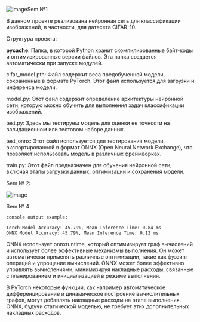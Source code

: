 ![image](https://github.com/user-attachments/assets/bb34d2bd-f14e-4ef4-9f0d-fdf906c383af)Sem №1

В данном проекте реализована нейронная сеть для классификации изображений, в частности, для датасета CIFAR-10.

Структура проекта:

__pycache__: Папка, в которой Python хранит скомпилированные байт-коды и оптимизированные версии файлов. Эта папка создается автоматически при запуске модулей.

cifar_model.pth: Файл содержит веса предобученной модели, сохраненные в формате PyTorch. Этот файл используется для загрузки и инференса модели.

model.py: Этот файл содержит определение архитектуры нейронной сети, которую можно обучить для выполнения задач классификации изображений.

test.py:  Здесь мы тестируем модель для оценки ее точности на валидационном или тестовом наборе данных.

test_onnx: Этот файл используется для тестирования модели, экспортированной в формат ONNX (Open Neural Network Exchange), что позволяет использовать модель в различных фреймворках.

train.py: Этот файл предназначен для обучения нейронной сети, включая этапы загрузки данных, оптимизации и сохранения модели.


Sem № 2:



![image](https://github.com/user-attachments/assets/5aca40f4-9ad0-4cef-9faa-470f949a93b5)





Sem № 4 
```
console output example:

Torch Model Accuracy: 45.79%, Mean Inference Time: 0.84 ms
ONNX Model Accuracy: 45.79%, Mean Inference Time: 0.12 ms
```

ONNX использует onnxruntime, который оптимизирует граф вычислений и использует более эффективные механизмы выполнения. Он может автоматически применять различные оптимизации, такие как фуззинг операций и упрощение вычислений. ONNX может более эффективно управлять вычислениями, минимизируя накладные расходы, связанные с планированием и инициализацией в режиме выполнения.

В PyTorch некоторые функции, как например автоматическое дифференцирование и динамическое построение вычислительных графов, могут добавлять накладные расходы на этапе выполнения. ONNX, будучи статической моделью, не требует этих дополнительных накладных расходов.
